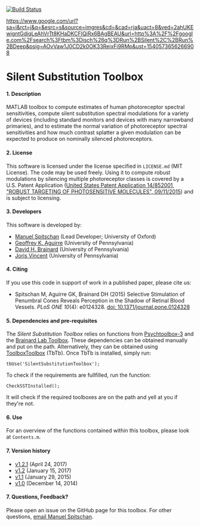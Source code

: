 [![Build Status](http://brainard-jenkins.psych.upenn.edu/buildStatus/icon?job=SilentSubstitutionToolbox)](http://brainard-jenkins.psych.upenn.edu/job/SilentSubstitutionToolbox/)

https://www.google.com/url?sa=i&rct=j&q=&esrc=s&source=imgres&cd=&cad=rja&uact=8&ved=2ahUKEwigntGdiqLeAhVrTt8KHaDKCFIQjRx6BAgBEAU&url=http%3A%2F%2Fgoogle.com%2Fsearch%3Ftbm%3Disch%26q%3DRun%2BSilent%2C%2BRun%2BDeep&psig=AOvVaw1J0CD2k0OK33RejxFi9RMp&ust=1540573656266908

# Silent Substitution Toolbox 

#### 1. Description
MATLAB toolbox to compute estimates of human photoreceptor spectral sensitivities, compute silent substitution spectral modulations for a variety of devices (including standard monitors and devices with many narrowband primaries), and to estimate the normal variation of photoreceptor spectral sensitivities and how much contrast splatter a given modulation can be expected to produce on nominally silenced photoreceptors.

#### 2. License
This software is licensed under the license specified in `LICENSE.md` (MIT License). The code may be used freely. Using it to compute robust modulations by silencing multiple photoreceptor classes is covered by a U.S. Patent Application ([United States Patent Application 14/852001, "ROBUST TARGETING OF PHOTOSENSITIVE MOLECULES", 09/11/2015](http://www.freepatentsonline.com/y2016/0073922.html)) and is subject to licensing.

#### 3. Developers
This software is developed by: 
* [Manuel Spitschan](https://github.com/spitschan) (Lead Developer; University of Oxford)
* [Geoffrey K. Aguirre](https://github.com/gkaguirre) (University of Pennsylvania)
* [David H. Brainard](https://github.com/DavidBrainard) (University of Pennsylvania)
* [Joris Vincent](https://github.com/JorisVincent) (University of Pennsylvania)

#### 4. Citing
If you use this code in support of work in a published paper, please cite us:

* Spitschan M, Aguirre GK, Brainard DH (2015) Selective Stimulation of Penumbral Cones Reveals Perception in the Shadow of Retinal Blood Vessels. _PLoS ONE 10_(4): e0124328. [doi: 10.1371/journal.pone.0124328](http://journals.plos.org/plosone/article?id=10.1371/journal.pone.0124328)

#### 5. Dependencies and pre-requisites
The *Silent Substitution Toolbox* relies on functions from [Psychtoolbox-3](https://github.com/Psychtoolbox-3/Psychtoolbox-3) and the [Brainard Lab Toolbox](https://github.com/BrainardLab/BrainardLabToolbox). These dependencies can be obtained manually and put on the path. Alternatively, they can be obtained using [ToolboxToolbox](https://github.com/ToolboxHub/ToolboxToolbox) (TbTb). Once TbTb is installed, simply run:

```
tbUse('SilentSubstitutionToolbox');
```

To check if the requirements are fullfilled, run the function:

```
CheckSSTInstalled();
```

It will check if the required toolboxes are on the path and yell at you if they're not.

#### 6. Use
For an overview of the functions contained within this toolbox, please look at `Contents.m`.

#### 7. Version history

* [v1.2.1](https://github.com/spitschan/SilentSubstitutionToolbox/releases/tag/v1.2.1) (April 24, 2017)
* [v1.2](https://github.com/spitschan/SilentSubstitutionToolbox/releases/tag/v1.2) (January 15, 2017)
* [v1.1](https://github.com/spitschan/SilentSubstitutionToolbox/releases/tag/v1.1) (January 29, 2015)
* [v1.0](https://github.com/spitschan/SilentSubstitutionToolbox/releases/tag/v1.0) (December 14, 2014)

#### 7. Questions, Feedback?
Please open an issue on the GitHub page for this toolbox. For other questions, [email Manuel Spitschan](mailto:manuel.spitschan@psy.ox.ac.uk).
